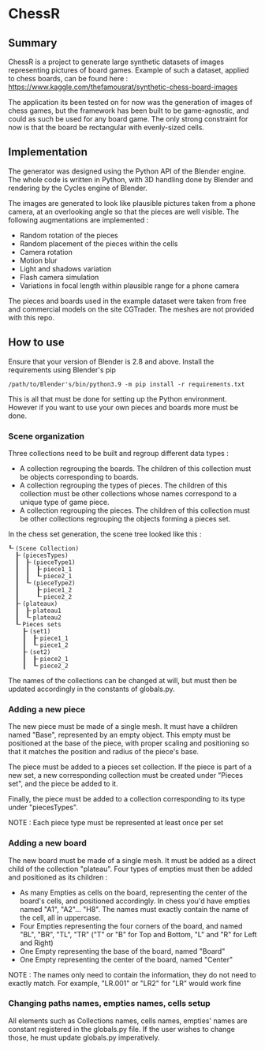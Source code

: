 # ChessR

## Summary

ChessR is a project to generate large synthetic datasets of images representing pictures of board games. Example of such a dataset, applied to chess boards, can be found here : https://www.kaggle.com/thefamousrat/synthetic-chess-board-images

The application its been tested on for now was the generation of images of chess games, but the framework has been built to be game-agnostic, and could as such be used for any board game. The only strong constraint for now is that the board be rectangular with evenly-sized cells.

## Implementation

The generator was designed using the Python API of the Blender engine. The whole code is written in Python, with 3D handling done by Blender and rendering by the Cycles engine of Blender.

The images are generated to look like plausible pictures taken from a phone camera, at an overlooking angle so that the pieces are well visible. The following augmentations are implemented :
 - Random rotation of the pieces
 - Random placement of the pieces within the cells
 - Camera rotation
 - Motion blur
 - Light and shadows variation
 - Flash camera simulation
 - Variations in focal length within plausible range for a phone camera

The pieces and boards used in the example dataset were taken from free and commercial models on the site CGTrader. The meshes are not provided with this repo.

## How to use

Ensure that your version of Blender is 2.8 and above. Install the requirements using Blender's pip 

`
/path/to/Blender's/bin/python3.9 -m pip install -r requirements.txt
`

This is all that must be done for setting up the Python environment. However if you want to use your own pieces and boards more must be done. 

### Scene organization

Three collections need to be built and regroup different data types :

 - A collection regrouping the boards. The children of this collection must be objects corresponding to boards.
 - A collection regrouping the types of pieces. The children of this collection must be other collections whose names correspond to a unique type of game piece.
 - A collection regrouping the pieces. The children of this collection must be other collections regrouping the objects forming a pieces set.

In the chess set generation, the scene tree looked like this : 

```
┖╴(Scene Collection)
  ┠╴(piecesTypes)
  ┃  ┠╴(pieceType1)
  ┃  ┃  ┠╴piece1_1
  ┃  ┃  ┖╴piece2_1
  ┃  ┖╴(pieceType2)
  ┃     ┠╴piece1_2
  ┃     ┖╴piece2_2
  ┠╴(plateaux)
  ┃  ┠╴plateau1
  ┃  ┖╴plateau2
  ┖╴Pieces sets
    ┠╴(set1)
    ┃  ┠╴piece1_1
    ┃  ┖╴piece1_2
    ┠╴(set2)
    ┃  ┠╴piece2_1
    ┃  ┖╴piece2_2
```

The names of the collections can be changed at will, but must then be updated accordingly in the constants of globals.py.

### Adding a new piece

The new piece must be made of a single mesh. It must have a children named "Base", represented by an empty object. This empty must be positioned at the base of the piece, with proper scaling and positioning so that it matches the position and radius of the piece's base.

The piece must be added to a pieces set collection. If the piece is part of a new set, a new corresponding collection must be created under "Pieces set", and the piece be added to it.

Finally, the piece must be added to a collection corresponding to its type under "piecesTypes".

NOTE : Each piece type must be represented at least once per set

### Adding a new board

The new board must be made of a single mesh. It must be added as a direct child of the collection "plateau". Four types of empties must then be added and positioned as its children :

 - As many Empties as cells on the board, representing the center of the board's cells, and positioned accordingly. In chess you'd have empties named "A1", "A2"... "H8". The names must exactly contain the name of the cell, all in uppercase.
 - Four Empties representing the four corners of the board, and named "BL", "BR", "TL", "TR" ("T" or "B" for Top and Bottom, "L" and "R" for Left and Right)
 - One Empty representing the base of the board, named "Board"
 - One Empty representing the center of the board, named "Center"

NOTE : The names only need to contain the information, they do not need to exactly match. For example, "LR.001" or "LR2" for "LR" would work fine

### Changing paths names, empties names, cells setup

All elements such as Collections names, cells names, empties' names are constant registered in the globals.py file. If the user wishes to change those, he must update globals.py imperatively.


